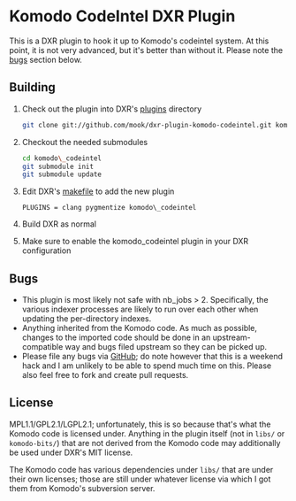 Komodo CodeIntel DXR Plugin
===========================

This is a DXR plugin to hook it up to Komodo's codeintel system.  At this point,
it is not very advanced, but it's better than without it.  Please note the
[bugs](#bugs) section below.

Building
--------

1. Check out the plugin into DXR's [plugins][dxr-plugins-dir] directory

    ```bash
    git clone git://github.com/mook/dxr-plugin-komodo-codeintel.git komodo\_codeintel
    ```

2. Checkout the needed submodules

    ```bash
    cd komodo\_codeintel
    git submodule init
    git submodule update
    ```

3. Edit DXR's [makefile][dxr-plugins-makefile] to add the new plugin

    ```make
    PLUGINS = clang pygmentize komodo\_codeintel
    ```

4. Build DXR as normal
5. Make sure to enable the komodo_codeintel plugin in your DXR configuration

[dxr-plugins-dir]: https://github.com/mozilla/dxr/tree/testing/plugins
[dxr-plugins-makefile]: https://github.com/mozilla/dxr/blob/testing/makefile#L1


Bugs
----

* This plugin is most likely not safe with nb_jobs > 2.  Specifically, the
  various indexer processes are likely to run over each other when updating the
  per-directory indexes.
* Anything inherited from the Komodo code.  As much as possible, changes to the
  imported code should be done in an upstream-compatible way and bugs filed
  upstream so they can be picked up.
* Please file any bugs via [GitHub][github-issues]; do note however that this is
  a weekend hack and I am unlikely to be able to spend much time on this.
  Please also feel free to fork and create pull requests.

[github-issues]: https://github.com/mook/dxr-plugin-komodo-codeintel/issues

License
-------
MPL1.1/GPL2.1/LGPL2.1; unfortunately, this is so because that's what the Komodo
code is licensed under.  Anything in the plugin itself (not in `libs/` or
`komodo-bits/`) that are not derived from the Komodo code may additionally be
used under DXR's MIT license.

The Komodo code has various dependencies under `libs/` that are under their own
licenses; those are still under whatever license via which I got them from
Komodo's subversion server.
